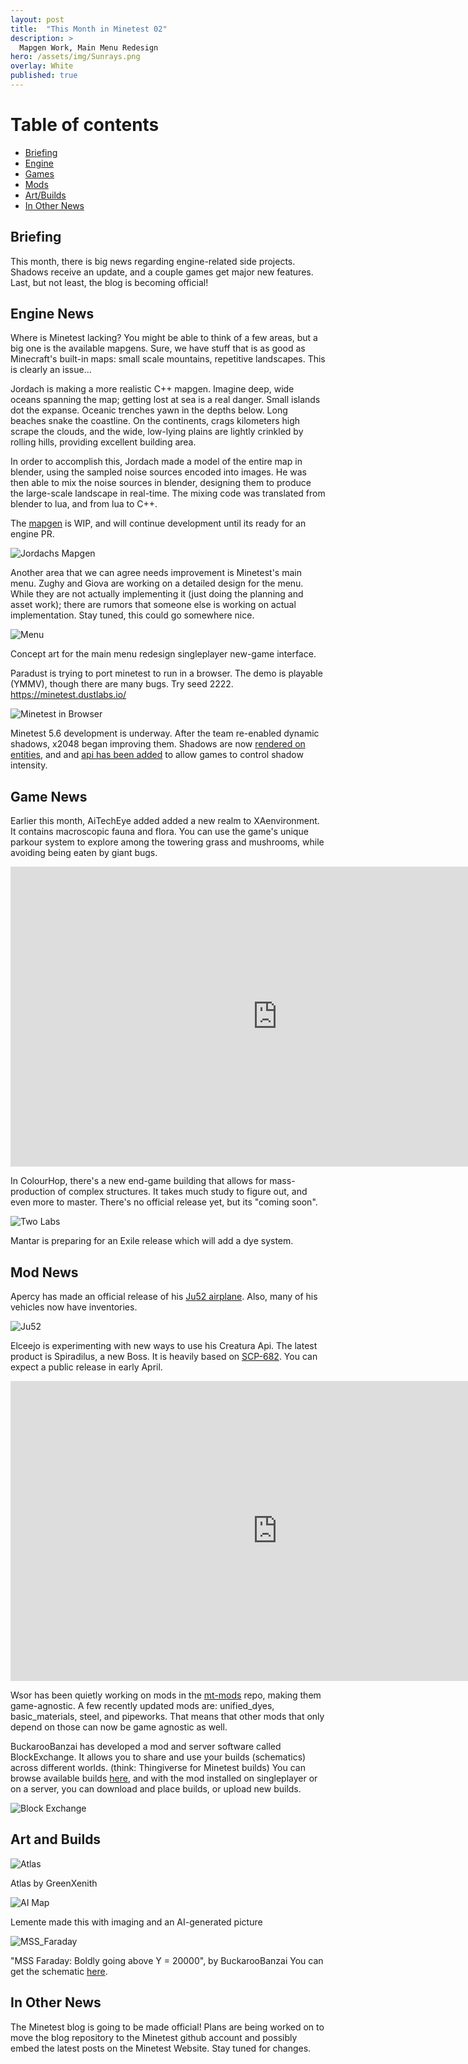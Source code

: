 ```yaml
---
layout: post
title:  "This Month in Minetest 02"
description: >
  Mapgen Work, Main Menu Redesign
hero: /assets/img/Sunrays.png
overlay: White
published: true
---
```


# Table of contents
*  [Briefing](#overview)
*  [Engine](#engine)
*  [Games](#games)
*  [Mods](#mods)
*  [Art/Builds](#art)
*  [In Other News](#o-news)


## Briefing <a name="overview"></a>

This month, there is big news regarding engine-related side projects. Shadows receive an update, and a couple games get major new features. Last, but not least, the blog is becoming official!

## Engine News <a name="engine"></a>

Where is Minetest lacking? You might be able to think of a few areas, but a big one is the available mapgens. Sure, we have stuff that is as good as Minecraft's built-in maps: small scale mountains, repetitive landscapes. This is clearly an issue...

Jordach is making a more realistic C++ mapgen. Imagine deep, wide oceans spanning the map; getting lost at sea is a real danger. Small islands dot the expanse. Oceanic trenches yawn in the depths below. Long beaches snake the coastline. On the continents, crags kilometers high scrape the clouds, and the wide, low-lying plains are lightly crinkled by rolling hills, providing excellent building area. 

In order to accomplish this, Jordach made a model of the entire map in blender, using the sampled noise sources encoded into images. He was then able to mix the noise sources in blender, designing them to produce the large-scale landscape in real-time. The mixing code was translated from blender to lua, and from lua to C++.

The [mapgen](https://github.com/Jordach/minetest/tree/mg_reverb) is WIP, and will continue development until its ready for an engine PR. 



![Jordachs Mapgen](/assets/img/jordach_mapgen.png?raw=true "Jordachs Mapgen")

Another area that we can agree needs improvement is Minetest's main menu. Zughy and Giova are working on a detailed design for the menu. While they are not actually implementing it (just doing the planning and asset work); there are rumors that someone else is working on actual implementation. Stay tuned, this could go somewhere nice.

![Menu](/assets/img/menu_concept.png?raw=true "Menu")

Concept art for the main menu redesign singleplayer new-game interface.


Paradust is trying to port minetest to run in a browser. The demo is playable (YMMV), though there are many bugs. Try seed 2222.
https://minetest.dustlabs.io/

![Minetest in Browser](/assets/img/minetest_in_browser.png?raw=true "Minetest in Browser")

Minetest 5.6 development is underway. After the team re-enabled dynamic shadows, x2048 began improving them. Shadows are now [rendered on entities](https://github.com/minetest/minetest/pull/11747), and and [api has been added](https://github.com/minetest/minetest/pull/11944) to allow games to control shadow intensity.



## Game News <a name="games"></a>

Earlier this month, AiTechEye added added a new realm to XAenvironment. It contains macroscopic fauna and flora. You can use the game's unique parkour system to explore among the towering grass and mushrooms, while avoiding being eaten by giant bugs.

<iframe width="853" height="480" src="https://www.youtube.com/embed/ZqjNQ8NcXw0" title="YouTube video player" frameborder="0" allow="accelerometer; autoplay; clipboard-write; encrypted-media; gyroscope; picture-in-picture" allowfullscreen></iframe>


In ColourHop, there's a new end-game building that allows for mass-production of complex structures. It takes much study to figure out, and even more to master. There's no official release yet, but its "coming soon".

![Two Labs](/assets/img/two_labs.png?raw=true "Two Labs")


Mantar is preparing for an Exile release which will add a dye system.

## Mod News <a name="mods"></a>

Apercy has made an official release of his [Ju52 airplane](https://content.minetest.net/packages/apercy/ju52/). Also, many of his vehicles now have inventories.

![Ju52](/assets/img/ju52.png?raw=true "Ju52")


Elceejo is experimenting with new ways to use his Creatura Api. The latest product is Spiradilus, a new Boss. It is heavily based on [SCP-682](https://scp-wiki.wikidot.com/scp-682). You can expect a public release in early April.


<iframe width="853" height="480" src="https://www.youtube.com/embed/fkrxO_gAJGg" title="YouTube video player" frameborder="0" allow="accelerometer; autoplay; clipboard-write; encrypted-media; gyroscope; picture-in-picture" allowfullscreen></iframe>


Wsor has been quietly working on mods in the [mt-mods](https://github.com/mt-mods) repo, making them game-agnostic. A few recently updated mods are: unified_dyes, basic_materials, steel, and pipeworks. That means that other mods that only depend on those can now be game agnostic as well.


BuckarooBanzai has developed a mod and server software called BlockExchange. It allows you to share and use your builds (schematics) across different worlds. (think: Thingiverse for Minetest builds)
You can browse available builds [here](https://blockexchange.minetest.land/), and with the mod installed on singleplayer or on a server, you can download and place builds, or upload new builds.

![Block Exchange](/assets/img/blockexchange.png?raw=true "Block Exchange")

## Art and Builds <a name="art"></a>

![Atlas](/assets/img/atlas.png?raw=true "Atlas")

Atlas by GreenXenith

![AI Map](/assets/img/ai_map.png?raw=true "AI Map")

Lemente made this with imaging and an AI-generated picture


![MSS_Faraday](/assets/img/MSS_Faraday.png?raw=true "MSS_Faraday")

"MSS Faraday: Boldly going above Y = 20000", by BuckarooBanzai
You can get the schematic [here](https://blockexchange.minetest.land/api/static/schema/BuckarooBanzai/mss_faraday).

## In Other News <a name="s-news"></a>

The Minetest blog is going to be made official! Plans are being worked on to move the blog repository to the Minetest github account and possibly embed the latest posts on the Minetest Website. Stay tuned for changes.
